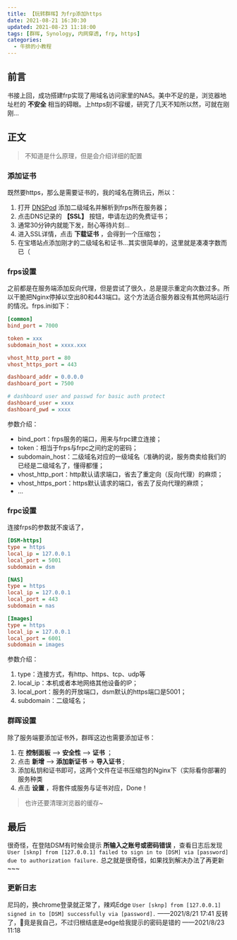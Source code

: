 ```yaml
---
title: 【玩转群晖】为frp添加https
date: 2021-08-21 16:30:30
updated: 2021-08-23 11:18:00
tags: [群晖, Synology, 内网穿透, frp, https]
categories: 
  - 牛排的小教程
---
```


## 前言

书接上回，成功搭建frp实现了用域名访问家里的NAS。美中不足的是，浏览器地址栏的 **不安全** 相当的碍眼。上https刻不容缓，研究了几天不知所以然，可就在刚刚...

<!-- more -->

## 正文

> 不知道是什么原理，但是会介绍详细的配置

### 添加证书

既然要https，那么是需要证书的，我的域名在腾讯云，所以：

1. 打开 [DNSPod](https://console.dnspod.cn/dns/list) 添加二级域名并解析到frps所在服务器；
2. 点击DNS记录的 **【SSL】** 按钮，申请左边的免费证书；
3. 通常30分钟内就能下发，耐心等待片刻...
4. 进入SSL详情，点击 **下载证书** ，会得到一个压缩包；
5. 在宝塔站点添加刚才的二级域名和证书...其实很简单的，这里就是凑凑字数而已（

### frps设置

之前都是在服务端添加反向代理，但是尝试了很久，总是提示重定向次数过多。所以干脆把Nginx停掉以空出80和443端口。这个方法适合服务器没有其他网站运行的情况。frps.ini如下：

```ini
[common]
bind_port = 7000

token = xxx
subdomain_host = xxxx.xxx

vhost_http_port = 80
vhost_https_port = 443

dashboard_addr = 0.0.0.0
dashboard_port = 7500

# dashboard user and passwd for basic auth protect
dashboard_user = xxxx
dashboard_pwd = xxxx
```

参数介绍：

- bind_port：frps服务的端口，用来与frpc建立连接；
- token：相当于frps与frpc之间约定的密码；
- subdomain_host：二级域名对应的一级域名（准确的说，服务商卖给我们的已经是二级域名了，懂得都懂；
- vhost_http_port：http默认请求端口，省去了重定向（反向代理）的麻烦；
- vhost_https_port：https默认请求的端口，省去了反向代理的麻烦；
- ...

### frpc设置

连接frps的参数就不废话了，

```ini
[DSM-https]
type = https
local_ip = 127.0.0.1
local_port = 5001
subdomain = dsm

[NAS]
type = https
local_ip = 127.0.0.1
local_port = 443
subdomain = nas

[Images]
type = https
local_ip = 127.0.0.1
local_port = 6001
subdomain = images
```

参数介绍：

1. type：连接方式，有http、https、tcp、udp等
2. local_ip：本机或者本地网络其他设备的IP；
3. local_port：服务的开放端口，dsm默认的https端口是5001；
4. subdomain：二级域名；

### 群晖设置

除了服务端要添加证书外，群晖这边也需要添加证书：

1. 在 **控制面板** --> **安全性** --> **证书** ；
2. 点击 **新增** --> **添加新证书** -> **导入证书** ;
3. 添加私钥和证书即可，这两个文件在证书压缩包的Nginx下（实际看你部署的服务种类
4. 点击 **设置** ，将套件或服务与证书对应，Done！

> 也许还要清理浏览器的缓存~

## 最后

很奇怪，在登陆DSM有时候会提示 **所输入之账号或密码错误** ，查看日志后发现 `User [sknp] from [127.0.0.1] failed to sign in to [DSM] via [password] due to authorization failure.` 总之就是很奇怪，如果找到解决办法了再更新~~~

### 更新日志

尼玛的，换chrome登录就正常了，辣鸡Edge `User [sknp] from [127.0.0.1] signed in to [DSM] successfully via [password].` ——2021/8/21 17:41
反转了，🤡竟是我自己，不过归根结底是edge给我提示的密码是错的 ——2021/8/23 11:18

